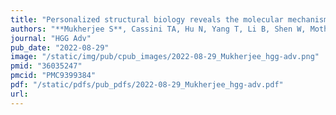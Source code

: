 ```yaml
---
title: "Personalized structural biology reveals the molecular mechanisms underlying heterogeneous epileptic phenotypes caused by de novo KCNC2 variants"
authors: "**Mukherjee S**, Cassini TA, Hu N, Yang T, Li B, Shen W, Moth CW, Rinker DC, Sheehan JH, Cogan JD; Undiagnosed Diseases Network; Newman JH, Hamid R, Macdonald RL, Roden DM, Meiler J, Kuenze G, Phillips JA, Capra JA."
journal: "HGG Adv"
pub_date: "2022-08-29"
image: "/static/img/pub/cpub_images/2022-08-29_Mukherjee_hgg-adv.png"
pmid: "36035247"
pmcid: "PMC9399384"
pdf: "/static/pdfs/pub_pdfs/2022-08-29_Mukherjee_hgg-adv.pdf"
url: 
---
```

